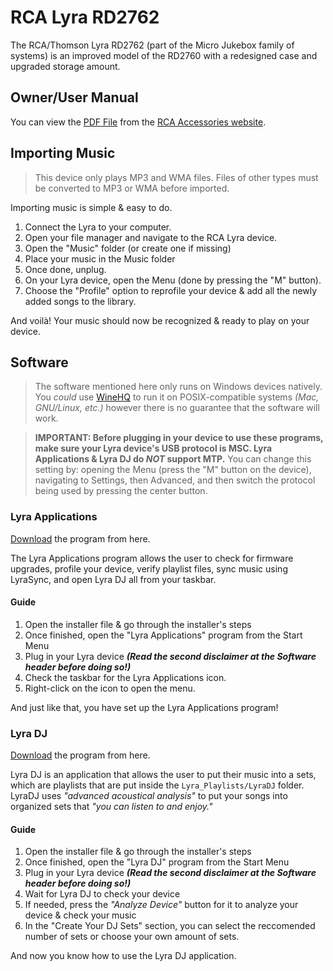 # RCA Lyra RD2762

The RCA/Thomson Lyra RD2762 (part of the Micro Jukebox family of systems) is an improved model of the RD2760 with a redesigned case and upgraded storage amount.

## Owner/User Manual

You can view the [PDF File](https://sc.voxxintl.com/docs/common/RD2762/RD2762_OM.pdf) from the [RCA Accessories website](https://www.rcaaccessories.com/search/?sku=RD2762).

## Importing Music

> This device only plays MP3 and WMA files. Files of other types must be converted to MP3 or WMA before imported.

Importing music is simple & easy to do.

1. Connect the Lyra to your computer.
2. Open your file manager and navigate to the RCA Lyra device.
3. Open the "Music" folder (or create one if missing)
4. Place your music in the Music folder
5. Once done, unplug.
6. On your Lyra device, open the Menu (done by pressing the "M" button).
7. Choose the "Profile" option to reprofile your device & add all the newly added songs to the library.

And voilà! Your music should now be recognized & ready to play on your device.

## Software

> The software mentioned here only runs on Windows devices natively. You *could* use [WineHQ](http://winehq.org) to run it on POSIX-compatible systems *(Mac, GNU/Linux, etc.)* however there is no guarantee that the software will work.

> **IMPORTANT: Before plugging in your device to use these programs, make sure your Lyra device's USB protocol is MSC. Lyra Applications & Lyra DJ do *NOT* support MTP.** You can change this setting by: opening the Menu (press the "M" button on the device), navigating to Settings, then Advanced, and then switch the protocol being used by pressing the center button.

### Lyra Applications

[Download](https://www.rcaaccessories.com/firmware/exe/RCALyraTrayAppInstall_v1.0.55a.exe) the program from here.

The Lyra Applications program allows the user to check for firmware upgrades, profile your device, verify playlist files, sync music using LyraSync, and open Lyra DJ all from your taskbar.

#### Guide

1. Open the installer file & go through the installer's steps
2. Once finished, open the "Lyra Applications" program from the Start Menu
3. Plug in your Lyra device ***(Read the second disclaimer at the Software header before doing so!)***
4. Check the taskbar for the Lyra Applications icon.
5. Right-click on the icon to open the menu.

And just like that, you have set up the Lyra Applications program!

### Lyra DJ

[Download](https://www.rcaaccessories.com/firmware/exe/LyraDJ.exe) the program from here.

Lyra DJ is an application that allows the user to put their music into a sets, which are playlists that are put inside the `Lyra_Playlists/LyraDJ` folder. LyraDJ uses *"advanced acoustical analysis"* to put your songs into organized sets that *"you can listen to and enjoy."*

#### Guide

1. Open the installer file & go through the installer's steps
2. Once finished, open the "Lyra DJ" program from the Start Menu
3. Plug in your Lyra device ***(Read the second disclaimer at the Software header before doing so!)***
4. Wait for Lyra DJ to check your device
5. If needed, press the *"Analyze Device"* button for it to analyze your device & check your music
6. In the "Create Your DJ Sets" section, you can select the reccomended number of sets or choose your own amount of sets.

And now you know how to use the Lyra DJ application.
